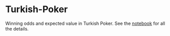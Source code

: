 # Turkish-Poker
Winning odds and expected value in Turkish Poker.
See the [notebook](https://github.com/alikurmus/Turkish-Poker/blob/master/CSTurkishPoker.ipynb) for all the details.
